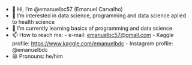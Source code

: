 - 👋 Hi, I’m @emanuelbc57 (Emanuel Carvalho)
- 👀 I’m interested in data science, programming and data science aplied to health science
- 🌱 I’m currently learning basics of programming and data science
- 📫 How to reach me:
      - e-mail: emanuelbc57@gmail.com
      - Kaggle profile: https://www.kaggle.com/emanuelbdc
      - Instagram profile: @emanuelbdc
- 😄 Pronouns: he/him

<!---
emanuelbc57/emanuelbc57 is a ✨ special ✨ repository because its `README.md` (this file) appears on your GitHub profile.
You can click the Preview link to take a look at your changes.
--->
